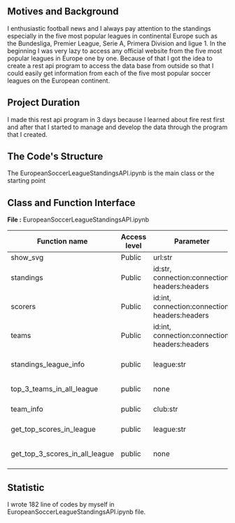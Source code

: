## Motives and Background
I enthusiastic football news and I always pay attention to the standings especially in the five most popular leagues in continental Europe such as the Bundesliga, Premier League, Serie A, Primera Division and ligue 1. In the beginning I was very lazy to access any official website from the five most popular leagues in Europe one by one. Because of that I got the idea to create a rest api program to access the data base from outside so that I could easily get information from each of the five most popular soccer leagues on the European continent.

## Project Duration
I made this rest api program in 3 days because I learned about fire rest first and after that I started to manage and develop the data through the program that I created.

## The Code's Structure
The EuropeanSoccerLeagueStandingsAPI.ipynb is the main class or the starting point

## Class and Function Interface

**File :** EuropeanSoccerLeagueStandingsAPI.ipynb

Function name | Access level | Parameter | return
--- | --- | --- | ---
show_svg | Public | url:str | display image
standings | Public | id:str, connection:connection, headers:headers | response:response
scorers | Public | id:int, connection:connection, headers:headers | response:response
teams | Public | id:int, connection:connection, headers:headers | response:response
standings_league_info | public | league:str | print(standings info in specific league)
top_3_teams_in_all_league | public | none | print(top 3 teams in each league)
team_info | public | club:str | print(team standings info)
get_top_scores_in_league | public | league:str | print(top scorers in specific league)
get_top_3_scores_in_all_league | public | none | print(Get top 3 scorers in each league)
 
## Statistic
I wrote 182 line of codes by myself in EuropeanSoccerLeagueStandingsAPI.ipynb file.
